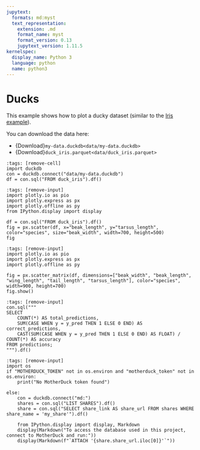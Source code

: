 ```yaml
---
jupytext:
  formats: md:myst
  text_representation:
    extension: .md
    format_name: myst
    format_version: 0.13
    jupytext_version: 1.11.5
kernelspec:
  display_name: Python 3
  language: python
  name: python3
---
```


# Ducks

This example shows how to plot a ducky dataset (similar to the [Iris example](https://jupyterbook.org/en/stable/interactive/interactive.html#plotly)).

You can download the data here:

* {Download}`my-data.duckdb<data/my-data.duckdb>`
* {Download}`duck_iris.parquet<data/duck_iris.parquet>`

```{code-cell}
:tags: [remove-cell]
import duckdb
con = duckdb.connect("data/my-data.duckdb")
df = con.sql("FROM duck_iris").df()
```

```{code-cell}
:tags: [remove-input]
import plotly.io as pio
import plotly.express as px
import plotly.offline as py
from IPython.display import display

df = con.sql("FROM duck_iris").df()
fig = px.scatter(df, x="beak_length", y="tarsus_length", color="species", size="beak_width", width=700, height=500)
fig
```

```{code-cell}
:tags: [remove-input]
import plotly.io as pio
import plotly.express as px
import plotly.offline as py

fig = px.scatter_matrix(df, dimensions=["beak_width", "beak_length", "wing_length", "tail_length", "tarsus_length"], color="species", width=900, height=700)
fig.show()
```

```{code-cell}
:tags: [remove-input]
con.sql("""
SELECT
    COUNT(*) AS total_predictions,
    SUM(CASE WHEN y = y_pred THEN 1 ELSE 0 END) AS correct_predictions,
    CAST(SUM(CASE WHEN y = y_pred THEN 1 ELSE 0 END) AS FLOAT) / COUNT(*) AS accuracy
FROM predictions;
""").df()
```

```{code-cell}
:tags: [remove-input]
import os
if "MOTHERDUCK_TOKEN" not in os.environ and "motherduck_token" not in os.environ:
    print("No MotherDuck token found")

else:
    con = duckdb.connect("md:")
    shares = con.sql("LIST SHARES").df()
    share = con.sql("SELECT share_link AS share_url FROM shares WHERE share_name = 'my_share'").df()
    
    from IPython.display import display, Markdown
    display(Markdown("To access the database used in this project, connect to MotherDuck and run:"))
    display(Markdown(f"`ATTACH '{share.share_url.iloc[0]}'`"))
```